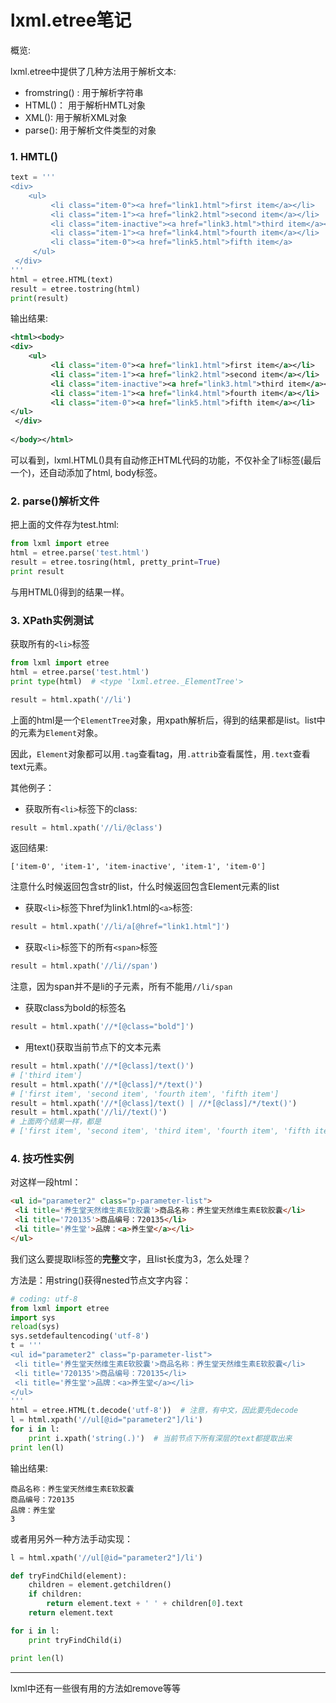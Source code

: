 # lxml.etree笔记

概览:

lxml.etree中提供了几种方法用于解析文本:

- fromstring() : 用于解析字符串
- HTML()： 用于解析HMTL对象
- XML(): 用于解析XML对象
- parse(): 用于解析文件类型的对象

### 1. HMTL()

```python
text = '''
<div>
    <ul>
         <li class="item-0"><a href="link1.html">first item</a></li>
         <li class="item-1"><a href="link2.html">second item</a></li>
         <li class="item-inactive"><a href="link3.html">third item</a></li>
         <li class="item-1"><a href="link4.html">fourth item</a></li>
         <li class="item-0"><a href="link5.html">fifth item</a>
     </ul>
 </div>
'''
html = etree.HTML(text)
result = etree.tostring(html)
print(result)
```

输出结果:

```xml
<html><body>
<div>
    <ul>
         <li class="item-0"><a href="link1.html">first item</a></li>
         <li class="item-1"><a href="link2.html">second item</a></li>
         <li class="item-inactive"><a href="link3.html">third item</a></li>
         <li class="item-1"><a href="link4.html">fourth item</a></li>
         <li class="item-0"><a href="link5.html">fifth item</a></li>
</ul>
 </div>
 
</body></html>
```

可以看到，lxml.HTML()具有自动修正HTML代码的功能，不仅补全了li标签(最后一个)，还自动添加了html, body标签。

### 2. parse()解析文件

把上面的文件存为test.html:

```python
from lxml import etree
html = etree.parse('test.html')
result = etree.tosring(html, pretty_print=True)
print result
```

与用HTML()得到的结果一样。

### 3. XPath实例测试

获取所有的`<li>`标签

```python
from lxml import etree
html = etree.parse('test.html')
print type(html)  # <type 'lxml.etree._ElementTree'>

result = html.xpath('//li')
```

上面的html是一个`ElementTree`对象，用xpath解析后，得到的结果都是list。list中的元素为`Element`对象。

因此，`Element`对象都可以用`.tag`查看tag，用`.attrib`查看属性，用`.text`查看text元素。

其他例子：

- 获取所有`<li>`标签下的class:

```python
result = html.xpath('//li/@class')
```

返回结果:

```
['item-0', 'item-1', 'item-inactive', 'item-1', 'item-0']
```

注意什么时候返回包含str的list，什么时候返回包含Element元素的list

- 获取`<li>`标签下href为link1.html的`<a>`标签:

```python
result = html.xpath('//li/a[@href="link1.html"]')
```

- 获取`<li>`标签下的所有`<span>`标签

```python
result = html.xpath('//li//span')
```

注意，因为span并不是li的子元素，所有不能用`//li/span`

- 获取class为bold的标签名

```python
result = html.xpath('//*[@class="bold"]')
```

- 用text()获取当前节点下的文本元素

```python
result = html.xpath('//*[@class]/text()')
# ['third item']
result = html.xpath('//*[@class]/*/text()')
# ['first item', 'second item', 'fourth item', 'fifth item']
result = html.xpath('//*[@class]/text() | //*[@class]/*/text()')
result = html.xpath('//li//text()')
# 上面两个结果一样，都是
# ['first item', 'second item', 'third item', 'fourth item', 'fifth item']
```

### 4. 技巧性实例

对这样一段html：

```html
<ul id="parameter2" class="p-parameter-list">
 <li title='养生堂天然维生素E软胶囊'>商品名称：养生堂天然维生素E软胶囊</li>
 <li title='720135'>商品编号：720135</li>
 <li title='养生堂'>品牌：<a>养生堂</a></li>
</ul>
```

我们这么要提取li标签的**完整**文字，且list长度为3，怎么处理？

方法是：用string()获得nested节点文字内容：

```python
# coding: utf-8
from lxml import etree
import sys
reload(sys)
sys.setdefaultencoding('utf-8')
t = '''
<ul id="parameter2" class="p-parameter-list">
 <li title='养生堂天然维生素E软胶囊'>商品名称：养生堂天然维生素E软胶囊</li>
 <li title='720135'>商品编号：720135</li>
 <li title='养生堂'>品牌：<a>养生堂</a></li>
</ul>
'''
html = etree.HTML(t.decode('utf-8'))  # 注意，有中文，因此要先decode
l = html.xpath('//ul[@id="parameter2"]/li')
for i in l:
    print i.xpath('string(.)')  # 当前节点下所有深层的text都提取出来
print len(l)
```

输出结果: 

```
商品名称：养生堂天然维生素E软胶囊
商品编号：720135
品牌：养生堂
3
```

或者用另外一种方法手动实现：

```python
l = html.xpath('//ul[@id="parameter2"]/li')

def tryFindChild(element):
    children = element.getchildren()
    if children:
        return element.text + ' ' + children[0].text
    return element.text

for i in l:
    print tryFindChild(i)

print len(l)
```

-----

lxml中还有一些很有用的方法如remove等等







